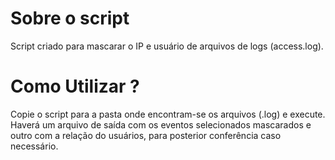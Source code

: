 # Sobre o script
Script criado para mascarar o IP e usuário de arquivos de logs (access.log).

# Como Utilizar ?
Copie o script para a pasta onde encontram-se os arquivos (.log) e execute.
Haverá um arquivo de saída com os eventos selecionados mascarados e outro com a relação do usuários, para posterior conferência caso necessário.
